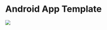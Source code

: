 # Android App Template

[![](https://github.com/alejandrorosas/android-app-template/workflows/Build%20&%20Test/badge.svg)](https://github.com/alejandrorosas/android-app-template/actions)
